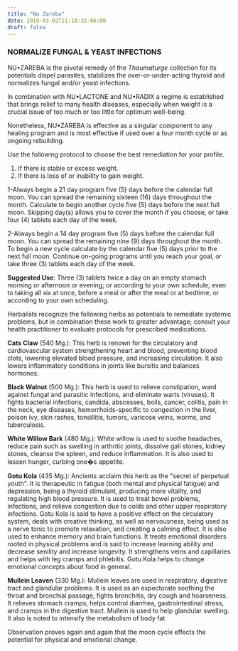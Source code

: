 ```yaml
---
title: "Nu Zareba"
date: 2019-03-02T21:18:32-06:00
draft: false
---
```


### NORMALIZE FUNGAL & YEAST INFECTIONS

NU•ZAREBA is the pivotal remedy of the <cite>Thaumaturge</cite> collection for its potentials dispel parasites, stabilizes the over-or-under-acting thyroid and normalizes fungal and/or yeast infections.

In combination with NU•LACTONE and NU•RADIX a regime is established that brings relief to many health diseases, especially when weight is a crucial issue of too much or too little for optimum well-being.

Nonetheless, NU•ZAREBA is effective as a singular component to any healing program and is most effective if used over a four month cycle or as ongoing rebuilding.

Use the following protocol to choose the best remediation for your profile.

1.  If there is stable or excess weight.
2.  If there is loss of or inability to gain weight.

1-Always begin a 21 day program five (5) days before the calendar full moon. You can spread the remaining sixteen (16) days throughout the month. Calculate to begin another cycle five (5) days before the next full moon. Skipping day(s) allows you to cover the month if you choose, or take four (4) tablets each day of the week.

2-Always begin a 14 day program five (5) days before the calendar full moon. You can spread the remaining nine (9) days throughout the month. To begin a new cycle calculate by the calendar five (5) days prior to the next full moon. Continue on-going programs until you reach your goal, or take three (3) tablets each day of the week.

**Suggested Use**: Three (3) tablets twice a day on an empty stomach morning or afternoon or evening; or according to your own schedule; even to taking all six at once, before a meal or after the meal or at bedtime, or according to your own scheduling.

Herbalists recognize the following herbs as potentials to remediate systemic problems, but in combination these work to greater advantage; consult your health practitioner to evaluate protocols for prescribed medications.

**Cats Claw** (540 Mg.): This herb is renown for the circulatory and cardiovascular system strengthening heart and blood, preventing blood clots, lowering elevated blood pressure, and increasing circulation. It also lowers inflammatory conditions in joints like bursitis and balances hormones.

**Black Walnut** (500 Mg.): This herb is used to relieve constipation, ward against fungal and parasitic infections, and eliminate warts (viruses). It fights bacterial infections, candida, abscesses, boils, cancer, colitis, pain in the neck, eye diseases, hemorrhoids-specific to congestion in the liver, poison ivy, skin rashes, tonsillitis, tumors, varicose veins, worms, and tuberculosis.

**White Willow Bark** (480 Mg.): White willow is used to soothe headaches, reduce pain such as swelling in arthritic joints, dissolve gall stones, kidney stones, cleanse the spleen, and reduce inflammation. It is also used to lessen hunger, curbing one�s appetite.

**Gotu Kola** (435 Mg.): Ancients acclaim this herb as the "secret of perpetual youth". It is therapeutic in fatigue (both mental and physical fatigue) and depression, being a thyroid stimulant, producing more vitality, and regulating high blood pressure. It is used to treat bowel problems, infections, and relieve congestion due to colds and other upper respiratory infections. Gotu Kola is said to have a positive effect on the circulatory system, deals with creative thinking, as well as nervousness, being used as a nerve tonic to promote relaxation, and creating a calming effect. It is also used to enhance memory and brain functions. It treats emotional disorders rooted in physical problems and is said to increase learning ability and decrease senility and increase longevity. It strengthens veins and capillaries and helps with leg cramps and phlebitis. Gotu Kola helps to change emotional concepts about food in general.

**Mullein Leaven** (330 Mg.): Mullein leaves are used in respiratory, digestive tract and glandular problems. It is used as an expectorate soothing the throat and bronchial passage, fights bronchitis, dry cough and hoarseness. It relieves stomach cramps, helps control diarrhea, gastrointestinal stress, and cramps in the digestive tract. Mullein is used to help glandular swelling. It also is noted to intensify the metabolism of body fat.

Observation proves again and again that the moon cycle effects the potential for physical and emotional change.
